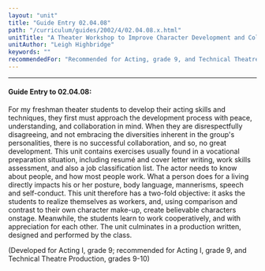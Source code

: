 ```yaml
---
layout: "unit"
title: "Guide Entry 02.04.08"
path: "/curriculum/guides/2002/4/02.04.08.x.html"
unitTitle: "A Theater Workshop to Improve Character Development and Collaboration Skills"
unitAuthor: "Leigh Highbridge"
keywords: ""
recommendedFor: "Recommended for Acting, grade 9, and Technical Theatre Production, grades 9-10."
---
```

<body>
<hr/>
<h4>
Guide Entry to 02.04.08:
</h4>
<p>
For my freshman theater students to develop their acting skills and techniques, they first must approach the development process with peace, understanding, and collaboration in mind. When they are disrespectfully disagreeing, and not embracing the diversities inherent in the group's personalities, there is no successful collaboration, and so, no great development. This unit contains exercises usually found in a vocational preparation situation, including resumé and cover letter writing, work skills assessment, and also a job classification list. The actor needs to know about people, and how most people work. What a person does for a living directly impacts his or her posture, body language, mannerisms, speech and self-conduct. This unit therefore has a two-fold objective: it asks the students to realize themselves as workers, and, using comparison and contrast to their own character make-up, create believable characters onstage. Meanwhile, the students learn to work cooperatively, and with appreciation for each other. The unit culminates in a production written, designed and performed by the class.
</p>
<p>
(Developed for Acting I, grade 9; recommended for Acting I, grade 9, and Technical Theatre Production, grades 9-10)
</p>
</body>
